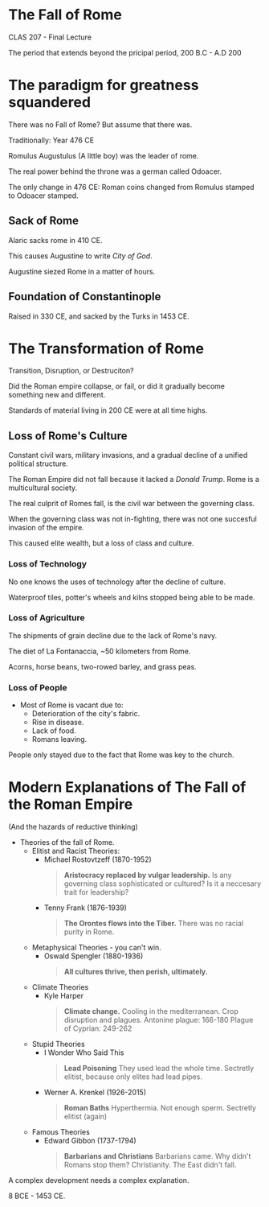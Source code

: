 # The Fall of Rome

CLAS 207 - Final Lecture

The period that extends beyond the pricipal period, 200 B.C - A.D 200

# The paradigm for greatness squandered

There was no Fall of Rome? But assume that there was.

Traditionally: Year 476 CE

Romulus Augustulus (A little boy) was the leader of rome.

The real power behind the throne was a german called Odoacer.

The only change in 476 CE:
  Roman coins changed from Romulus stamped to Odoacer stamped.

## Sack of Rome

Alaric sacks rome in 410 CE.

This causes Augustine to write *City of God*.

Augustine siezed Rome in a matter of hours.

## Foundation of Constantinople

Raised in 330 CE, and sacked by the Turks in 1453 CE.

# The Transformation of Rome

Transition, Disruption, or Destruciton?

Did the Roman empire collapse, or fail, or did it gradually become something new and different.

Standards of material living in 200 CE were at all time highs.

## Loss of Rome's Culture

Constant civil wars, military invasions, and a gradual decline of a unified political structure.

The Roman Empire did not fall because it lacked a *Donald Trump*. Rome is a multicultural society.

The real culprit of Romes fall, is the civil war between the governing class.

When the governing class was not in-fighting, there was not one succesful invasion of the empire.

This caused elite wealth, but a loss of class and culture.

### Loss of Technology

No one knows the uses of technology after the decline of culture.

Waterproof tiles, potter's wheels and kilns stopped being able to be made.

### Loss of Agriculture

The shipments of grain decline due to the lack of Rome's navy.

The diet of La Fontanaccia, ~50 kilometers from Rome.

Acorns, horse beans, two-rowed barley, and grass peas.

### Loss of People

- Most of Rome is vacant due to:
  - Deterioration of the city's fabric.
  - Rise in disease.
  - Lack of food.
  - Romans leaving.

People only stayed due to the fact that Rome was key to the church.

# Modern Explanations of The Fall of the Roman Empire

(And the hazards of reductive thinking)

- Theories of the fall of Rome.
  - Elitist and Racist Theories:
    - Michael Rostovtzeff (1870-1952)
      > **Aristocracy replaced by vulgar leadership.**
      > Is any governing class sophisticated or cultured?
      > Is it a neccesary trait for leadership?
    - Tenny Frank (1876-1939)
      > **The Orontes flows into the Tiber.**
      > There was no racial purity in Rome.
  - Metaphysical Theories - you can't win.
    - Oswald Spengler (1880-1936)
      > **All cultures thrive, then perish, ultimately.**
  - Climate Theories
    - Kyle Harper
      > **Climate change.**
      > Cooling in the mediterranean.
      > Crop disruption and plagues.
      > Antonine plague: 166-180
      > Plague of Cyprian: 249-262
  - Stupid Theories
    - I Wonder Who Said This
      > **Lead Poisoning**
      > They used lead the whole time.
      > Sectretly elitist, because only elites had lead pipes.
    - Werner A. Krenkel (1926-2015)
      > **Roman Baths**
      > Hyperthermia.
      > Not enough sperm.
      > Sectretly elitist (again)
  - Famous Theories
    - Edward Gibbon (1737-1794)
      > **Barbarians and Christians**
      > Barbarians came.
      > Why didn't Romans stop them?
      > Christianity.
      > The East didn't fall.

A complex development needs a complex explanation.

8 BCE - 1453 CE.


